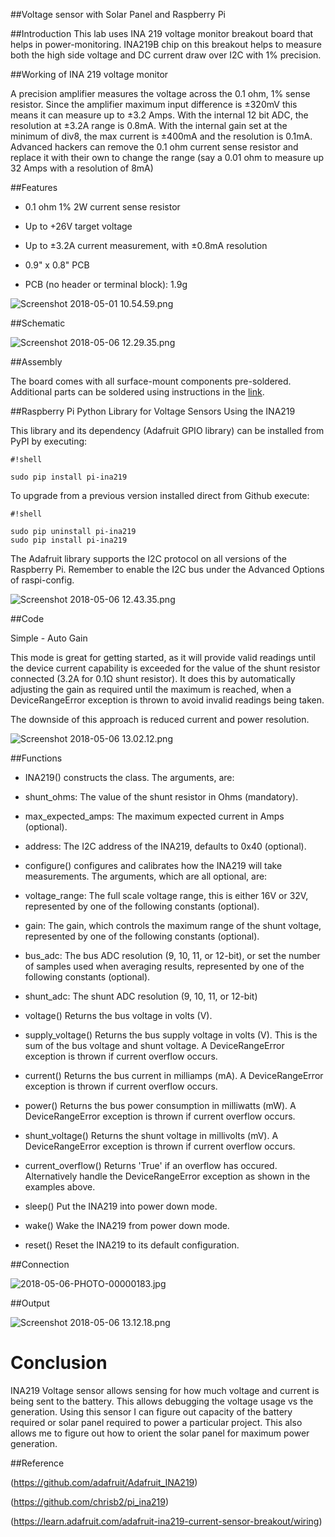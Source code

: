 ##Voltage sensor with Solar Panel and Raspberry Pi

##Introduction
This lab uses INA 219 voltage monitor breakout board that helps in power-monitoring. INA219B chip on this breakout helps to measure both the high side voltage and DC current draw over I2C with 1% precision.

##Working of INA 219 voltage monitor

A precision amplifier measures the voltage across the 0.1 ohm, 1% sense resistor. Since the amplifier maximum input difference is ±320mV this means it can measure up to ±3.2 Amps. With the internal 12 bit ADC, the resolution at ±3.2A range is 0.8mA. With the internal gain set at the minimum of div8, the max current is ±400mA and the resolution is 0.1mA. Advanced hackers can remove the 0.1 ohm current sense resistor and replace it with their own to change the range (say a 0.01 ohm to measure up 32 Amps with a resolution of 8mA)

##Features

* 0.1 ohm 1% 2W current sense resistor

* Up to +26V target voltage

* Up to ±3.2A current measurement, with ±0.8mA resolution

* 0.9" x 0.8" PCB

* PCB (no header or terminal block): 1.9g


![Screenshot 2018-05-01 10.54.59.png](https://bitbucket.org/repo/BgdaKR7/images/3749407616-Screenshot%202018-05-01%2010.54.59.png)

##Schematic

![Screenshot 2018-05-06 12.29.35.png](https://bitbucket.org/repo/BgdaKR7/images/3687100833-Screenshot%202018-05-06%2012.29.35.png)

##Assembly

The board comes with all surface-mount components pre-soldered.  Additional parts can be soldered using instructions in the [link](https://learn.adafruit.com/adafruit-ina219-current-sensor-breakout/assembly).

##Raspberry Pi Python Library for Voltage Sensors Using the INA219

This library and its dependency (Adafruit GPIO library) can be installed from PyPI by executing:


```
#!shell

sudo pip install pi-ina219
```


To upgrade from a previous version installed direct from Github execute:


```
#!shell

sudo pip uninstall pi-ina219 
sudo pip install pi-ina219
```


The Adafruit library supports the I2C protocol on all versions of the Raspberry Pi. Remember to enable the I2C bus under the Advanced Options of raspi-config.

![Screenshot 2018-05-06 12.43.35.png](https://bitbucket.org/repo/BgdaKR7/images/2795712847-Screenshot%202018-05-06%2012.43.35.png)

##Code

Simple - Auto Gain

This mode is great for getting started, as it will provide valid readings until the device current capability is exceeded for the value of the shunt resistor connected (3.2A for 0.1Ω shunt resistor). It does this by automatically adjusting the gain as required until the maximum is reached, when a DeviceRangeError exception is thrown to avoid invalid readings being taken.

The downside of this approach is reduced current and power resolution.

![Screenshot 2018-05-06 13.02.12.png](https://bitbucket.org/repo/BgdaKR7/images/424581768-Screenshot%202018-05-06%2013.02.12.png)

##Functions

* INA219() constructs the class. The arguments, are:

* shunt_ohms: The value of the shunt resistor in Ohms (mandatory).

* max_expected_amps: The maximum expected current in Amps (optional).

* address: The I2C address of the INA219, defaults to 0x40 (optional).

* configure() configures and calibrates how the INA219 will take measurements. The arguments, which are all optional, are:

* voltage_range: The full scale voltage range, this is either 16V or 32V, represented by one of the following constants (optional).

* gain: The gain, which controls the maximum range of the shunt voltage, represented by one of the following constants (optional).

* bus_adc: The bus ADC resolution (9, 10, 11, or 12-bit), or set the number of samples used when averaging results, represented by one of the following constants (optional).

* shunt_adc: The shunt ADC resolution (9, 10, 11, or 12-bit)

* voltage() Returns the bus voltage in volts (V).

* supply_voltage() Returns the bus supply voltage in volts (V). This is the sum of the bus voltage and shunt voltage. A DeviceRangeError exception is thrown if current overflow occurs.

* current() Returns the bus current in milliamps (mA). A DeviceRangeError exception is thrown if current overflow occurs.

* power() Returns the bus power consumption in milliwatts (mW). A DeviceRangeError exception is thrown if current overflow occurs.

* shunt_voltage() Returns the shunt voltage in millivolts (mV). A DeviceRangeError exception is thrown if current overflow occurs.

* current_overflow() Returns 'True' if an overflow has occured. Alternatively handle the DeviceRangeError exception as shown in the examples above.

* sleep() Put the INA219 into power down mode.

* wake() Wake the INA219 from power down mode.

* reset() Reset the INA219 to its default configuration.

##Connection

![2018-05-06-PHOTO-00000183.jpg](https://bitbucket.org/repo/BgdaKR7/images/2384691306-2018-05-06-PHOTO-00000183.jpg)

##Output

![Screenshot 2018-05-06 13.12.18.png](https://bitbucket.org/repo/BgdaKR7/images/2874891055-Screenshot%202018-05-06%2013.12.18.png)

# Conclusion
INA219 Voltage sensor allows sensing for how much voltage and current is being sent to the battery. This allows debugging the voltage usage vs the generation. Using this sensor I can figure out capacity of the battery required or solar panel required to power a particular project. This also allows me to figure out how to orient the solar panel for maximum power generation. 


##Reference

(https://github.com/adafruit/Adafruit_INA219)

(https://github.com/chrisb2/pi_ina219)

(https://learn.adafruit.com/adafruit-ina219-current-sensor-breakout/wiring)